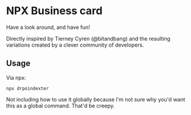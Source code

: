 # NPX Business card

Have a look around, and have fun!

Directly inspired by Tierney Cyren (@bitandbang) and the resulting variations
created by a clever community of developers.

## Usage

Via npx:

```
npx drpoindexter
```

Not including how to use it globally because I'm not sure why you'd want this as a global command. That'd be creepy.
